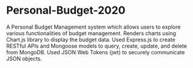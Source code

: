 # Personal-Budget-2020
A Personal Budget Management system which allows users to explore various functionalities of budget management. Renders charts using Chart.js library to display
the budget data.
Used Express.js to create RESTful APIs and Mongoose models to query, create, update, and delete from MongoDB.
Used JSON Web Tokens (jwt) to securely communicate JSON objects.
